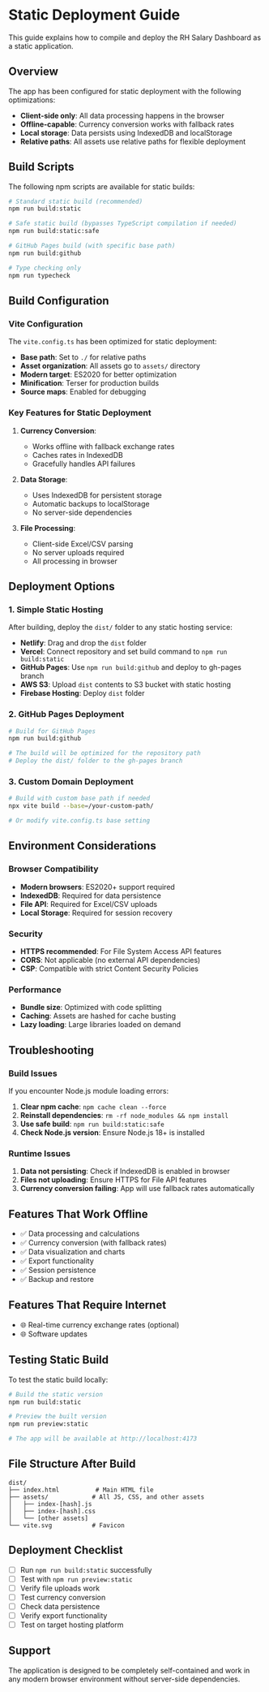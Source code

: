 # Static Deployment Guide

This guide explains how to compile and deploy the RH Salary Dashboard as a static application.

## Overview

The app has been configured for static deployment with the following optimizations:

- **Client-side only**: All data processing happens in the browser
- **Offline-capable**: Currency conversion works with fallback rates
- **Local storage**: Data persists using IndexedDB and localStorage
- **Relative paths**: All assets use relative paths for flexible deployment

## Build Scripts

The following npm scripts are available for static builds:

```bash
# Standard static build (recommended)
npm run build:static

# Safe static build (bypasses TypeScript compilation if needed)
npm run build:static:safe

# GitHub Pages build (with specific base path)
npm run build:github

# Type checking only
npm run typecheck
```

## Build Configuration

### Vite Configuration

The `vite.config.ts` has been optimized for static deployment:

- **Base path**: Set to `./` for relative paths
- **Asset organization**: All assets go to `assets/` directory
- **Modern target**: ES2020 for better optimization
- **Minification**: Terser for production builds
- **Source maps**: Enabled for debugging

### Key Features for Static Deployment

1. **Currency Conversion**: 
   - Works offline with fallback exchange rates
   - Caches rates in IndexedDB
   - Gracefully handles API failures

2. **Data Storage**:
   - Uses IndexedDB for persistent storage
   - Automatic backups to localStorage
   - No server-side dependencies

3. **File Processing**:
   - Client-side Excel/CSV parsing
   - No server uploads required
   - All processing in browser

## Deployment Options

### 1. Simple Static Hosting

After building, deploy the `dist/` folder to any static hosting service:

- **Netlify**: Drag and drop the `dist` folder
- **Vercel**: Connect repository and set build command to `npm run build:static`
- **GitHub Pages**: Use `npm run build:github` and deploy to gh-pages branch
- **AWS S3**: Upload `dist` contents to S3 bucket with static hosting
- **Firebase Hosting**: Deploy `dist` folder

### 2. GitHub Pages Deployment

```bash
# Build for GitHub Pages
npm run build:github

# The build will be optimized for the repository path
# Deploy the dist/ folder to the gh-pages branch
```

### 3. Custom Domain Deployment

```bash
# Build with custom base path if needed
npx vite build --base=/your-custom-path/

# Or modify vite.config.ts base setting
```

## Environment Considerations

### Browser Compatibility

- **Modern browsers**: ES2020+ support required
- **IndexedDB**: Required for data persistence
- **File API**: Required for Excel/CSV uploads
- **Local Storage**: Required for session recovery

### Security

- **HTTPS recommended**: For File System Access API features
- **CORS**: Not applicable (no external API dependencies)
- **CSP**: Compatible with strict Content Security Policies

### Performance

- **Bundle size**: Optimized with code splitting
- **Caching**: Assets are hashed for cache busting
- **Lazy loading**: Large libraries loaded on demand

## Troubleshooting

### Build Issues

If you encounter Node.js module loading errors:

1. **Clear npm cache**: `npm cache clean --force`
2. **Reinstall dependencies**: `rm -rf node_modules && npm install`
3. **Use safe build**: `npm run build:static:safe`
4. **Check Node.js version**: Ensure Node.js 18+ is installed

### Runtime Issues

1. **Data not persisting**: Check if IndexedDB is enabled in browser
2. **Files not uploading**: Ensure HTTPS for File API features
3. **Currency conversion failing**: App will use fallback rates automatically

## Features That Work Offline

- ✅ Data processing and calculations
- ✅ Currency conversion (with fallback rates)
- ✅ Data visualization and charts
- ✅ Export functionality
- ✅ Session persistence
- ✅ Backup and restore

## Features That Require Internet

- 🌐 Real-time currency exchange rates (optional)
- 🌐 Software updates

## Testing Static Build

To test the static build locally:

```bash
# Build the static version
npm run build:static

# Preview the built version
npm run preview:static

# The app will be available at http://localhost:4173
```

## File Structure After Build

```
dist/
├── index.html          # Main HTML file
├── assets/            # All JS, CSS, and other assets
│   ├── index-[hash].js
│   ├── index-[hash].css
│   └── [other assets]
└── vite.svg           # Favicon
```

## Deployment Checklist

- [ ] Run `npm run build:static` successfully
- [ ] Test with `npm run preview:static`
- [ ] Verify file uploads work
- [ ] Test currency conversion
- [ ] Check data persistence
- [ ] Verify export functionality
- [ ] Test on target hosting platform

## Support

The application is designed to be completely self-contained and work in any modern browser environment without server-side dependencies.
